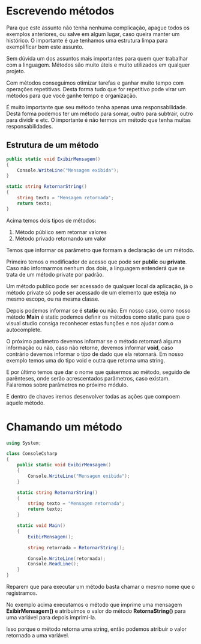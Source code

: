 # Escrevendo métodos

Para que este assunto não tenha nenhuma complicação, apague todos os exemplos anteriores, ou salve em algum lugar, caso queira manter um histórico. O importante é que tenhamos uma estrutura limpa para exemplificar bem este assunto.

Sem dúvida um dos assuntos mais importantes para quem quer trabalhar com a linguagem. Métodos são muito úteis e muito utilizados em qualquer projeto.

Com métodos conseguimos otimizar tarefas e ganhar muito tempo com operações repetitivas. Desta forma tudo que for repetitivo pode virar um métodos para que você ganhe tempo e organização.

É muito importante que seu método tenha apenas uma responsabilidade. Desta forma podemos ter um método para somar, outro para subtrair, outro para dividir e etc. O importante é não termos um método que tenha muitas responsabilidades.

## Estrutura de um método

```C#
public static void ExibirMensagem()
{
    Console.WriteLine("Mensagem exibida");
}

static string RetornarString()
{
    string texto = "Mensagem retornada";
    return texto;
}
```

Acima temos dois tipos de métodos:

1. Método público sem retornar valores
2. Método privado retornando um valor

Temos que informar os parâmetro que formam a declaração de um método.

Primeiro temos o modificador de acesso que pode ser **public** ou **private**. Caso não informarmos nenhum dos dois, a linguagem entenderá que se trata de um método private por padrão.

Um método publico pode ser acessado de qualquer local da aplicação, já o método private só pode ser acessado de um elemento que esteja no mesmo escopo, ou na mesma classe.

Depois podemos informar se é **static** ou não. Em nosso caso, como nosso método **Main** é static podemos definir os métodos como static para que o visual studio consiga reconhecer estas funções e nos ajudar com o autocomplete.

O próximo parâmetro devemos informar se o método retornará alguma informação ou não, caso não retorne, devemos informar **void**, caso contrário devemos informar o tipo de dado que ela retornará. Em nosso exemplo temos uma do tipo void e outra que retorna uma string.

E por último temos que dar o nome que quisermos ao método, seguido de parênteses, onde serão acrescentados parâmetros, caso existam. Falaremos sobre parâmetros no próximo módulo.

E dentro de chaves iremos desenvolver todas as ações que compoem aquele método.

# Chamando um método

```C#
using System;

class ConsoleCsharp
{
    public static void ExibirMensagem()
    {
        Console.WriteLine("Mensagem exibida");
    }

    static string RetornarString()
    {
        string texto = "Mensagem retornada";
        return texto;
    }

    static void Main()
    {
        ExibirMensagem();

        string retornada = RetornarString();

        Console.WriteLine(retornada);
        Console.ReadLine();
    }
}
```

Reparem que para executar um método basta chamar o mesmo nome que o registramos.

No exemplo acima executamos o método que imprime uma mensagem **ExibirMensagem()** e atribuimos o valor do método **RetornaString()** para uma variável para depois imprimí-la.

Isso porque o método retorna uma string, então podemos atribuir o valor retornado a uma variável.